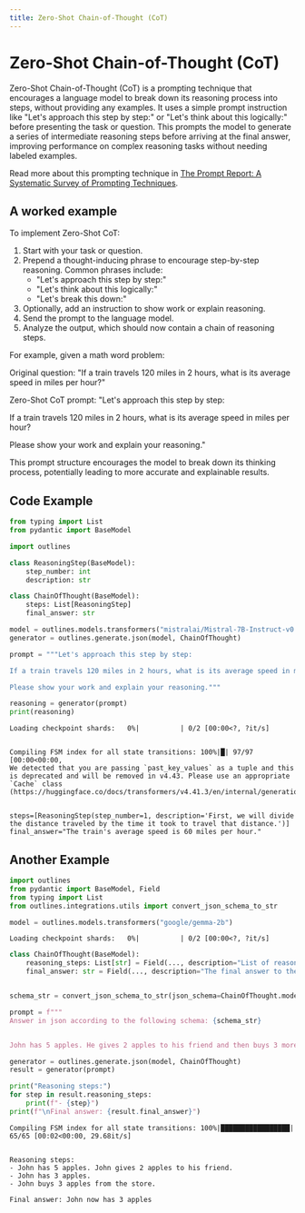 ```yaml
---
title: Zero-Shot Chain-of-Thought (CoT)
---
```


# Zero-Shot Chain-of-Thought (CoT)


Zero-Shot Chain-of-Thought (CoT) is a prompting technique that encourages a language model to break down its reasoning process into steps, without providing any examples. It uses a simple prompt instruction like "Let's approach this step by step:" or "Let's think about this logically:" before presenting the task or question. This prompts the model to generate a series of intermediate reasoning steps before arriving at the final answer, improving performance on complex reasoning tasks without needing labeled examples.
    
Read more about this prompting technique in [The Prompt Report: A Systematic Survey of Prompting Techniques](https://arxiv.org/abs/2406.06608).

## A worked example


To implement Zero-Shot CoT:

1. Start with your task or question.
2. Prepend a thought-inducing phrase to encourage step-by-step reasoning. Common phrases include:
   - "Let's approach this step by step:"
   - "Let's think about this logically:"
   - "Let's break this down:"
3. Optionally, add an instruction to show work or explain reasoning.
4. Send the prompt to the language model.
5. Analyze the output, which should now contain a chain of reasoning steps.

For example, given a math word problem:

Original question: 
"If a train travels 120 miles in 2 hours, what is its average speed in miles per hour?"

Zero-Shot CoT prompt:
"Let's approach this step by step:

If a train travels 120 miles in 2 hours, what is its average speed in miles per hour?

Please show your work and explain your reasoning."

This prompt structure encourages the model to break down its thinking process, potentially leading to more accurate and explainable results.
    
## Code Example





```python
from typing import List
from pydantic import BaseModel

import outlines

class ReasoningStep(BaseModel):
    step_number: int
    description: str

class ChainOfThought(BaseModel):
    steps: List[ReasoningStep]
    final_answer: str

model = outlines.models.transformers("mistralai/Mistral-7B-Instruct-v0.1", device="cuda")
generator = outlines.generate.json(model, ChainOfThought)

prompt = """Let's approach this step by step:

If a train travels 120 miles in 2 hours, what is its average speed in miles per hour?

Please show your work and explain your reasoning."""

reasoning = generator(prompt)
print(reasoning)
```


    Loading checkpoint shards:   0%|          | 0/2 [00:00<?, ?it/s]


    Compiling FSM index for all state transitions: 100%|█| 97/97 [00:00<00:00, 
    We detected that you are passing `past_key_values` as a tuple and this is deprecated and will be removed in v4.43. Please use an appropriate `Cache` class (https://huggingface.co/docs/transformers/v4.41.3/en/internal/generation_utils#transformers.Cache)


    steps=[ReasoningStep(step_number=1, description='First, we will divide the distance traveled by the time it took to travel that distance.')] final_answer="The train's average speed is 60 miles per hour."


    
## Another Example






```python
import outlines
from pydantic import BaseModel, Field
from typing import List
from outlines.integrations.utils import convert_json_schema_to_str

model = outlines.models.transformers("google/gemma-2b")
```


    Loading checkpoint shards:   0%|          | 0/2 [00:00<?, ?it/s]



```python
class ChainOfThought(BaseModel):
    reasoning_steps: List[str] = Field(..., description="List of reasoning steps")
    final_answer: str = Field(..., description="The final answer to the question")


schema_str = convert_json_schema_to_str(json_schema=ChainOfThought.model_json_schema())

prompt = f"""
Answer in json according to the following schema: {schema_str}


John has 5 apples. He gives 2 apples to his friend and then buys 3 more apples from the store. How many apples does John have now? Let's think step by step."""

generator = outlines.generate.json(model, ChainOfThought)
result = generator(prompt)

print("Reasoning steps:")
for step in result.reasoning_steps:
    print(f"- {step}")
print(f"\nFinal answer: {result.final_answer}")
```

    Compiling FSM index for all state transitions: 100%|█████████████████| 65/65 [00:02<00:00, 29.68it/s]


    Reasoning steps:
    - John has 5 apples. John gives 2 apples to his friend.
    - John has 3 apples.
    - John buys 3 apples from the store.
    
    Final answer: John now has 3 apples



```python

```
